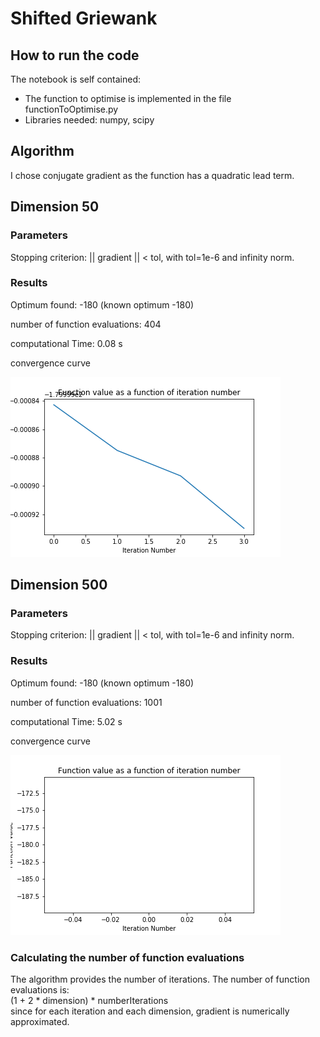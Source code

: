# Shifted Griewank

## How to run the code

The notebook is self contained:
* The function to optimise is implemented in the file functionToOptimise.py  
* Libraries needed: numpy, scipy

## Algorithm

I chose conjugate gradient as the function has a quadratic lead term.

## Dimension 50

### Parameters

Stopping criterion: || gradient || < tol, with tol=1e-6 and infinity norm.

### Results

Optimum found: -180 (known optimum -180)

number of function evaluations: 404

computational Time: 0.08 s

convergence curve

![](convergenceCurve_dim_50.png)

## Dimension 500

### Parameters

Stopping criterion: || gradient || < tol, with tol=1e-6 and infinity norm.

### Results

Optimum found: -180 (known optimum -180)

number of function evaluations: 1001

computational Time: 5.02 s

convergence curve

![](convergenceCurve_dim_500.png)

### Calculating the number of function evaluations

The algorithm provides the number of iterations. The number of function evaluations is:  
(1 + 2 * dimension) * numberIterations  
since for each iteration and each dimension, gradient is numerically approximated.
